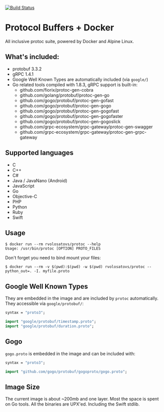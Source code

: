 [![Build Status](https://travis-ci.org/rvolosatovs/docker-protobuf.svg?branch=master)](https://travis-ci.org/rvolosatovs/docker-protobuf)

# Protocol Buffers + Docker
All inclusive protoc suite, powered by Docker and Alpine Linux.

## What's included:
- protobuf 3.3.2
- gRPC 1.4.1
- Google Well Known Types are automatically included (via `google/`)
- Go related tools compiled with 1.8.3, gRPC support is built-in:
  - github.com/fiorix/protoc-gen-cobra
  - github.com/golang/protobuf/protoc-gen-go
  - github.com/gogo/protobuf/protoc-gen-gofast
  - github.com/gogo/protobuf/protoc-gen-gogo
  - github.com/gogo/protobuf/protoc-gen-gogofast
  - github.com/gogo/protobuf/protoc-gen-gogofaster
  - github.com/gogo/protobuf/protoc-gen-gogoslick
  - github.com/grpc-ecosystem/grpc-gateway/protoc-gen-swagger
  - github.com/grpc-ecosystem/grpc-gateway/protoc-gen-grpc-gateway

## Supported languages
- C
- C++
- C#
- Java / JavaNano (Android)
- JavaScript
- Go
- Objective-C
- PHP
- Python
- Ruby
- Swift

## Usage
```
$ docker run --rm rvolosatovs/protoc --help
Usage: /usr/bin/protoc [OPTION] PROTO_FILES
```

Don't forget you need to bind mount your files:
```
$ docker run --rm -v $(pwd):$(pwd) -w $(pwd) rvolosatovs/protoc --python_out=. -I. myfile.proto
```

## Google Well Known Types
They are embedded in the image and are included by `protoc` automatically.
They accessible via `google/protobuf/`:
```protobuf
syntax = "proto3";

import "google/protobuf/timestamp.proto";
import "google/protobuf/duration.proto";
```

## Gogo
`gogo.proto` is embedded in the image and can be included with:
```protobuf
syntax = "proto3";

import "github.com/gogo/protobuf/gogoproto/gogo.proto";
```

## Image Size
The current image is about ~200mb and one layer. Most the space is spent on Go tools.
All the binaries are UPX'ed. Including the Swift stdlib.
